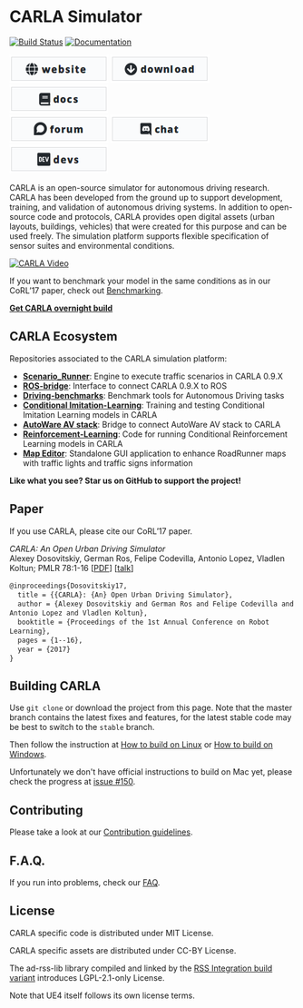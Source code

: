 CARLA Simulator
===============

[![Build Status](https://travis-ci.org/carla-simulator/carla.svg?branch=master)](https://travis-ci.org/carla-simulator/carla)
[![Documentation](https://readthedocs.org/projects/carla/badge/?version=latest)](http://carla.readthedocs.io)

[![carla.org](Docs/img/btn/web.png)](http://carla.org)
[![download](Docs/img/btn/download.png)](https://github.com/carla-simulator/carla/blob/master/Docs/download.md)
[![documentation](Docs/img/btn/docs.png)](http://carla.readthedocs.io)<br>
[![forum](Docs/img/btn/forum.png)](https://forum.carla.org)
[![discord](Docs/img/btn/chat.png)](https://discord.gg/8kqACuC)
[![dev](Docs/img/btn/dev.png)](https://groups.google.com/a/osvf.org/forum/#!forum/carla-developers)


CARLA is an open-source simulator for autonomous driving research. CARLA has
been developed from the ground up to support development, training, and
validation of autonomous driving systems. In addition to open-source code
and protocols, CARLA provides open digital assets (urban layouts, buildings,
vehicles) that were created for this purpose and can be used freely. The
simulation platform supports flexible specification of sensor suites and
environmental conditions.

[![CARLA Video](Docs/img/video_thumbnail.png)](https://www.youtube.com/watch?v=TOojcifcRBA)

If you want to benchmark your model in the same conditions as in our CoRL’17
paper, check out
[Benchmarking](https://github.com/carla-simulator/driving-benchmarks).

[**Get CARLA overnight build**](http://carla-assets-internal.s3.amazonaws.com/Releases/Linux/Dev/CARLA_Latest.tar.gz)

## CARLA Ecosystem
Repositories associated to the CARLA simulation platform:

* [**Scenario_Runner**](https://github.com/carla-simulator/scenario_runner): Engine to execute traffic scenarios in CARLA 0.9.X
* [**ROS-bridge**](https://github.com/carla-simulator/ros-bridge): Interface to connect CARLA 0.9.X to ROS
* [**Driving-benchmarks**](https://github.com/carla-simulator/driving-benchmarks): Benchmark tools for Autonomous Driving tasks
* [**Conditional Imitation-Learning**](https://github.com/felipecode/coiltraine): Training and testing Conditional Imitation Learning models in CARLA
* [**AutoWare AV stack**](https://github.com/carla-simulator/carla-autoware): Bridge to connect AutoWare AV stack to CARLA
* [**Reinforcement-Learning**](https://github.com/carla-simulator/reinforcement-learning): Code for running Conditional Reinforcement Learning models in CARLA
* [**Map Editor**](https://github.com/carla-simulator/carla-map-editor): Standalone GUI application to enhance RoadRunner maps with traffic lights and traffic signs information

**Like what you see? Star us on GitHub to support the project!**

Paper
-----

If you use CARLA, please cite our CoRL’17 paper.

_CARLA: An Open Urban Driving Simulator_<br>Alexey Dosovitskiy, German Ros,
Felipe Codevilla, Antonio Lopez, Vladlen Koltun; PMLR 78:1-16
[[PDF](http://proceedings.mlr.press/v78/dosovitskiy17a/dosovitskiy17a.pdf)]
[[talk](https://www.youtube.com/watch?v=xfyK03MEZ9Q&feature=youtu.be&t=2h44m30s)]


```
@inproceedings{Dosovitskiy17,
  title = {{CARLA}: {An} Open Urban Driving Simulator},
  author = {Alexey Dosovitskiy and German Ros and Felipe Codevilla and Antonio Lopez and Vladlen Koltun},
  booktitle = {Proceedings of the 1st Annual Conference on Robot Learning},
  pages = {1--16},
  year = {2017}
}
```

Building CARLA
--------------

Use `git clone` or download the project from this page. Note that the master
branch contains the latest fixes and features, for the latest stable code may be
best to switch to the `stable` branch.

Then follow the instruction at [How to build on Linux][buildlinuxlink] or
[How to build on Windows][buildwindowslink].

Unfortunately we don't have official instructions to build on Mac yet, please
check the progress at [issue #150][issue150].

[buildlinuxlink]: http://carla.readthedocs.io/en/latest/how_to_build_on_linux
[buildwindowslink]: http://carla.readthedocs.io/en/latest/how_to_build_on_windows
[issue150]: https://github.com/carla-simulator/carla/issues/150

Contributing
------------

Please take a look at our [Contribution guidelines][contriblink].

[contriblink]: http://carla.readthedocs.io/en/latest/CONTRIBUTING

F.A.Q.
------

If you run into problems, check our
[FAQ](http://carla.readthedocs.io/en/latest/faq/).

License
-------

CARLA specific code is distributed under MIT License.

CARLA specific assets are distributed under CC-BY License.

The ad-rss-lib library compiled and linked by the [RSS Integration build variant](Docs/rss_lib_integration.md) introduces LGPL-2.1-only License.

Note that UE4 itself follows its own license terms.

